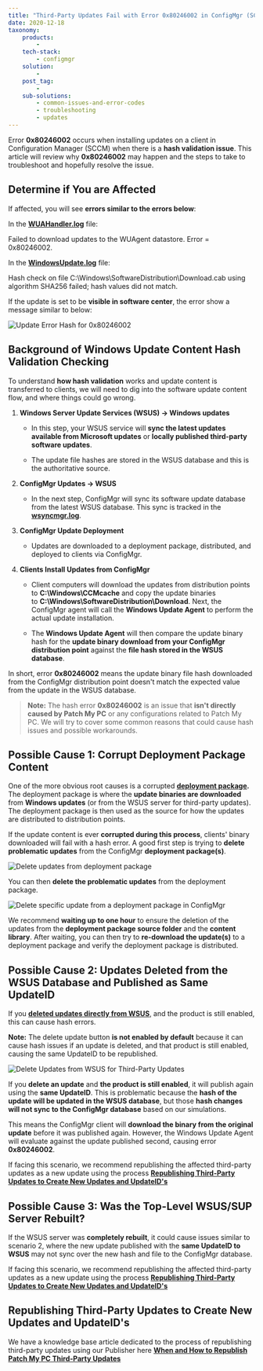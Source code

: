 ```yaml
---
title: "Third-Party Updates Fail with Error 0x80246002 in ConfigMgr (SCCM)"
date: 2020-12-18
taxonomy:
    products:
        - 
    tech-stack:
        - configmgr
    solution:
        - 
    post_tag:
        - 
    sub-solutions:
        - common-issues-and-error-codes
        - troubleshooting
        - updates
---
```


Error **0x80246002** occurs when installing updates on a client in Configuration Manager (SCCM) when there is a **hash validation issue**. This article will review why **0x80246002** may happen and the steps to take to troubleshoot and hopefully resolve the issue.

## Determine if You are Affected

If affected, you will see **errors similar to the errors below**:

In the **[WUAHandler.log](https://patchmypc.com/collecting-log-files-for-patch-my-pc-support#update-troubleshooting-client-logs)** file:

Failed to download updates to the WUAgent datastore. Error = 0x80246002.

In the **[WindowsUpdate.log](https://docs.microsoft.com/en-us/windows/deployment/update/windows-update-logs)** file:

Hash check on file C:\\Windows\\SoftwareDistribution\\Download.cab using algorithm SHA256 failed; hash values did not match.

If the update is set to be **visible in software center**, the error show a message similar to below:

![Update Error Hash for 0x80246002](images/Update-Error-Hash-for-0x80246002-1.png)

## Background of Windows Update Content Hash Validation Checking

To understand **how hash validation** works and update content is transferred to clients, we will need to dig into the software update content flow, and where things could go wrong.

1. **Windows Server Update Services (WSUS) -> Windows updates**
    - In this step, your WSUS service will **sync the latest updates available from Microsoft updates** or **locally published third-party software updates**.
    
    - The update file hashes are stored in the WSUS database and this is the authoritative source.

3. **ConfigMgr Updates -> WSUS**
    - In the next step, ConfigMgr will sync its software update database from the latest WSUS database. This sync is tracked in the **[wsyncmgr.log](https://docs.microsoft.com/en-us/mem/configmgr/core/plan-design/hierarchy/log-files#BKMK_SUPLog)**.

5. **ConfigMgr Update Deployment**
    - Updates are downloaded to a deployment package, distributed, and deployed to clients via ConfigMgr.

7. **Clients Install Updates from ConfigMgr**
    - Client computers will download the updates from distribution points to **C:\\Windows\\CCMcache** and copy the update binaries to **C:\\Windows\\SoftwareDistribution\\Download**. Next, the ConfigMgr agent will call the **Windows Update Agent** to perform the actual update installation.
    
    - The **Windows Update Agent** will then compare the update binary hash for the **update binary download from your ConfigMgr distribution point** against the **file hash stored in the WSUS database**.

In short, error **0x80246002** means the update binary file hash downloaded from the ConfigMgr distribution point doesn't match the expected value from the update in the WSUS database.

> **Note:** The hash error **0x80246002** is an issue that **isn't directly caused by Patch My PC** or any configurations related to Patch My PC. We will try to cover some common reasons that could cause hash issues and possible workarounds.

## Possible Cause 1: Corrupt Deployment Package Content

One of the more obvious root causes is a corrupted **[deployment package](https://docs.microsoft.com/en-us/mem/configmgr/sum/deploy-use/manually-deploy-software-updates#process-to-download-content-for-the-software-update-group).** The deployment package is where the **update binaries are downloaded** from **Windows updates** (or from the WSUS server for third-party updates). The deployment package is then used as the source for how the updates are distributed to distribution points.

If the update content is ever **corrupted during this process**, clients' binary downloaded will fail with a hash error. A good first step is trying to **delete problematic updates** from the ConfigMgr **deployment package(s)**.

![Delete updates from deployment package](images/Delete-updates-from-deployment-package.png)

You can then **delete the problematic updates** from the deployment package.

![Delete specific update from a deployment package in ConfigMgr](images/Delete-specific-update-from-a-deployment-package-in-ConfigMgr.png)

We recommend **waiting up to one hour** to ensure the deletion of the updates from the **deployment package source folder** and the **content library**. After waiting, you can then try to **re-download the update(s)** to a deployment package and verify the deployment package is distributed.

## Possible Cause 2: Updates Deleted from the WSUS Database and Published as Same UpdateID

If you **[deleted updates directly from WSUS](https://patchmypc.com/modify-published-third-party-updates-wizard#topic3)**, and the product is still enabled, this can cause hash errors.

**Note:** The delete update button **is not enabled by default** because it can cause hash issues if an update is deleted, and that product is still enabled, causing the same UpdateID to be republished. 

![Delete Updates from WSUS for Third-Party Updates](images/Delete-Updates-from-WSUS-for-Third-Party-Updates.png)

If you **delete an update** and **the product is still enabled**, it will publish again using the **same UpdateID**. This is problematic because the **hash of the update will be updated in the WSUS database**, but those **hash changes will not sync to the ConfigMgr database** based on our simulations.

This means the ConfigMgr client will **download the binary from the original update** before it was published again. However, the Windows Update Agent will evaluate against the update published second, causing error **0x80246002**.

If facing this scenario, we recommend republishing the affected third-party updates as a new update using the process **[Republishing Third-Party Updates to Create New Updates and UpdateID's](#topic6)**

## Possible Cause 3: Was the Top-Level WSUS/SUP Server Rebuilt?

If the WSUS server was **completely rebuilt**, it could cause issues similar to scenario 2, where the new update published with the **same UpdateID to WSUS** may not sync over the new hash and file to the ConfigMgr database.

If facing this scenario, we recommend republishing the affected third-party updates as a new update using the process **[Republishing Third-Party Updates to Create New Updates and UpdateID's](#topic6)**

## Republishing Third-Party Updates to Create New Updates and UpdateID's

We have a knowledge base article dedicated to the process of republishing third-party updates using our Publisher here **[When and How to Republish Patch My PC Third-Party Updates](https://patchmypc.com/when-and-how-to-republish-third-party-updates)**
